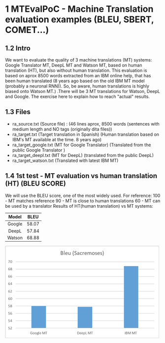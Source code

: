 # 1 MTEvalPoC - Machine Translation evaluation examples (BLEU,  SBERT, COMET...)

## 1.2 Intro
We want to evaluate the quality of 3 machine translations (MT) systems: Google Translator MT,
DeepL MT and Watson MT, based on human translation (HT), but also without human translation. 
This evaluation is based on aprox 8500 words extracted from an IBM online help, that has been
 human translated (8 years ago based on the old  IBM MT model (probably a neuronal RNN)). So,
 be aware, human translations is highly biased onto Watson MT.) .There will be 3 MT translations 
 for Watson, DeepL and Google.  The exercise here to explain how to reach "actual" results.  
 
 
 ## 1.3 Files 
 
 - ra_source.txt (Source file) : (46 lines aprox, 8500 words (sentences with medium length and NO tags (originally dita files))
- ra_target.txt (Target translation in Spanish) (Human translation based on IBM's MT available at the time. 8 years ago)
- ra_target_google.txt (MT for Google Translator)  (Translated from the public Google Translator )
- ra_target_deepl.txt (MT for DeepL) (translated from the public DeepL)
-  ra_target_watson.txt (Translated with latest IBM MT)

## 1.4 1st test -  MT evaluation vs human translation (HT) (BLEU SCORE)
We will use the BLEU score, one of the most widely used.  For reference:
100 - MT matches reference 
90 -  MT is close to human translations
60 - MT can be used by a translator 
Results of HT(human translation) vs MT systems:


| Model | BLEU|
| :---:   | :---: |
| Google  | 58.07 |
| DeepL  | 57.84 |
| Watson | 68.88 |
![info](docs/Bleu_score.png)